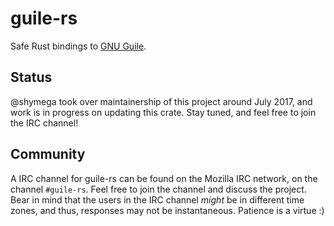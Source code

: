 # guile-rs

Safe Rust bindings to [GNU Guile][gnu_guile].

## Status

@shymega took over maintainership of this project around July 2017,
and work is in progress on updating this crate. Stay tuned, and feel
free to join the IRC channel!

## Community

A IRC channel for guile-rs can be found on the Mozilla IRC network,
on the channel `#guile-rs`. Feel free to join the channel and discuss
the project. Bear in mind that the users in the IRC channel *might*
be in different time zones, and thus, responses may not be
instantaneous. Patience is a virtue :)

[gnu_guile]: https://www.gnu.org/software/guile/
